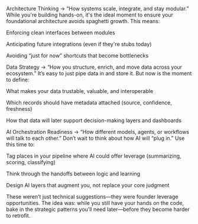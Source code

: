 Architecture Thinking
→ “How systems scale, integrate, and stay modular.”
While you're building hands-on, it's the ideal moment to ensure your foundational architecture avoids spaghetti growth. This means:

Enforcing clean interfaces between modules

Anticipating future integrations (even if they're stubs today)

Avoiding “just for now” shortcuts that become bottlenecks

Data Strategy
→ “How you structure, enrich, and move data across your ecosystem.”
It’s easy to just pipe data in and store it. But now is the moment to define:

What makes your data trustable, valuable, and interoperable

Which records should have metadata attached (source, confidence, freshness)

How that data will later support decision-making layers and dashboards

AI Orchestration Readiness
→ “How different models, agents, or workflows will talk to each other.”
Don’t wait to think about how AI will “plug in.” Use this time to:

Tag places in your pipeline where AI could offer leverage (summarizing, scoring, classifying)

Think through the handoffs between logic and learning

Design AI layers that augment you, not replace your core judgment

These weren’t just technical suggestions—they were founder leverage opportunities.
The idea was: while you still have your hands on the code, bake in the strategic patterns you’ll need later—before they become harder to retrofit.
